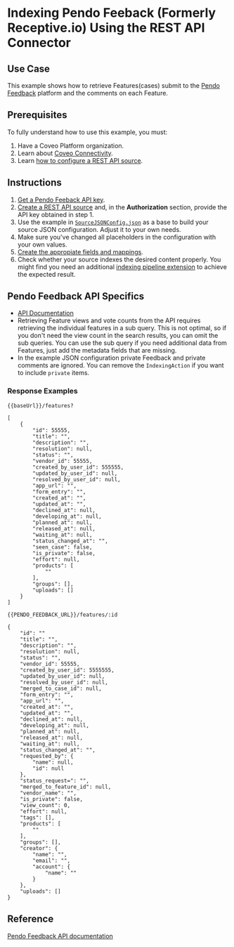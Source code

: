 # Indexing Pendo Feeback (Formerly Receptive.io) Using the REST API Connector

## Use Case
This example shows how to retrieve Features(cases) submit to the [Pendo Feedback](https://app.pendo.io/) platform and the comments on each Feature.

## Prerequisites
To fully understand how to use this example, you must:
1. Have a Coveo Platform organization.
2. Learn about [Coveo Connectivity](https://docs.coveo.com/en/1702/).
3. Learn [how to configure a REST API source](https://docs.coveo.com/en/1896/).

## Instructions
1. [Get a Pendo Feeback API key](https://support.pendo.io/hc/en-us/articles/360042025452-Salesforce-Integration-Setup-for-Feedback#h_6cb2d977-ee2b-4b8f-aa24-66455c2d4b9d).
2. [Create a REST API source](https://docs.coveo.com/en/1896/) and, in the **Authorization** section, provide the API key obtained in step 1.
3. Use the example in [`SourceJSONConfig.json`](https://github.com/coveooss/connectivity-library/blob/master/Pendo%20Feedback/SourceJSONConfig.json) as a base to build your source JSON configuration. Adjust it to your own needs.
4. Make sure you've changed all placeholders in the configuration with your own values.
5. [Create the appropiate fields and mappings](https://docs.coveo.com/en/1896/#completion).
6. Check whether your source indexes the desired content properly. You might find you need an additional [indexing pipeline extension](https://docs.coveo.com/en/1645/) to achieve the expected result.

## Pendo Feedback API Specifics
* [API Documentation](http://apidoc.receptive.io/)
* Retrieving Feature views and vote counts from the API requires retrieving the individual features in a sub query. This is not optimal, so if you don't need the view count in the search results, you can omit the sub queries.
You can use the sub query if you need additional data from Features, just add the metadata fields that are missing.
* In the example JSON configuration private Feedback and private comments are ignored. You can remove the  `IndexingAction` if you want to include `private` items.

### Response Examples

`{{baseUrl}}/features?`
```
[
    {
        "id": 55555,
        "title": "",
        "description": "",
        "resolution": null,
        "status": "",
        "vendor_id": 55555,
        "created_by_user_id": 555555,
        "updated_by_user_id": null,
        "resolved_by_user_id": null,
        "app_url": "",
        "form_entry": "",
        "created_at": "",
        "updated_at": "",
        "declined_at": null,
        "developing_at": null,
        "planned_at": null,
        "released_at": null,
        "waiting_at": null,
        "status_changed_at": "",
        "seen_case": false,
        "is_private": false,
        "effort": null,
        "products": [
            ""
        ],
        "groups": [],
        "uploads": []
    }
]
```

`{{PENDO_FEEDBACK_URL}}/features/:id`
```
{
    "id": ""
    "title": "",
    "description": "",
    "resolution": null,
    "status": "",
    "vendor_id": 55555,
    "created_by_user_id": 5555555,
    "updated_by_user_id": null,
    "resolved_by_user_id": null,
    "merged_to_case_id": null,
    "form_entry": "",
    "app_url": "",
    "created_at": "",
    "updated_at": "",
    "declined_at": null,
    "developing_at": null,
    "planned_at": null,
    "released_at": null,
    "waiting_at": null,
    "status_changed_at": "",
    "requested_by": {
        "name": null,
        "id": null
    },
    "status_request=": "",
    "merged_to_feature_id": null,
    "vendor_name": "",
    "is_private": false,
    "view_count": 0,
    "effort": null,
    "tags": [],
    "products": [
        ""
    ],
    "groups": [],
    "creator": {
        "name": "",
        "email": "",
        "account": {
            "name": ""
        }
    },
    "uploads": []
}
```

## Reference
[Pendo Feedback API documentation](https://developers.pendo.io/docs/?bash#)
